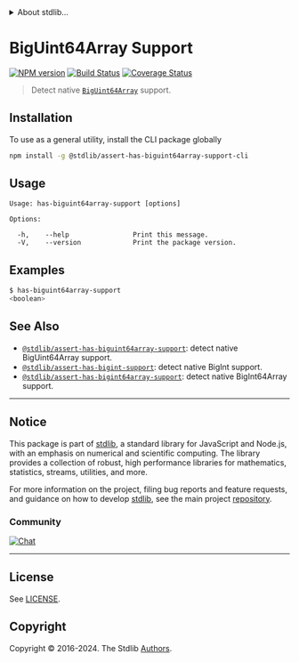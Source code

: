 <!--

@license Apache-2.0

Copyright (c) 2021 The Stdlib Authors.

Licensed under the Apache License, Version 2.0 (the "License");
you may not use this file except in compliance with the License.
You may obtain a copy of the License at

   http://www.apache.org/licenses/LICENSE-2.0

Unless required by applicable law or agreed to in writing, software
distributed under the License is distributed on an "AS IS" BASIS,
WITHOUT WARRANTIES OR CONDITIONS OF ANY KIND, either express or implied.
See the License for the specific language governing permissions and
limitations under the License.

-->


<details>
  <summary>
    About stdlib...
  </summary>
  <p>We believe in a future in which the web is a preferred environment for numerical computation. To help realize this future, we've built stdlib. stdlib is a standard library, with an emphasis on numerical and scientific computation, written in JavaScript (and C) for execution in browsers and in Node.js.</p>
  <p>The library is fully decomposable, being architected in such a way that you can swap out and mix and match APIs and functionality to cater to your exact preferences and use cases.</p>
  <p>When you use stdlib, you can be absolutely certain that you are using the most thorough, rigorous, well-written, studied, documented, tested, measured, and high-quality code out there.</p>
  <p>To join us in bringing numerical computing to the web, get started by checking us out on <a href="https://github.com/stdlib-js/stdlib">GitHub</a>, and please consider <a href="https://opencollective.com/stdlib">financially supporting stdlib</a>. We greatly appreciate your continued support!</p>
</details>

# BigUint64Array Support

[![NPM version][npm-image]][npm-url] [![Build Status][test-image]][test-url] [![Coverage Status][coverage-image]][coverage-url] <!-- [![dependencies][dependencies-image]][dependencies-url] -->

> Detect native [`BigUint64Array`][mdn-biguint64array] support.









<section class="cli">



<section class="installation">

## Installation

To use as a general utility, install the CLI package globally

```bash
npm install -g @stdlib/assert-has-biguint64array-support-cli
```

</section>

<!-- CLI usage documentation. -->

<section class="usage">

## Usage

```text
Usage: has-biguint64array-support [options]

Options:

  -h,    --help                Print this message.
  -V,    --version             Print the package version.
```

</section>

<!-- /.usage -->

<section class="examples">

## Examples

```bash
$ has-biguint64array-support
<boolean>
```

</section>

<!-- /.examples -->

</section>

<!-- /.cli -->

<!-- Section for related `stdlib` packages. Do not manually edit this section, as it is automatically populated. -->

<section class="related">

## See Also

-   <span class="package-name">[`@stdlib/assert-has-biguint64array-support`][@stdlib/assert-has-biguint64array-support]</span><span class="delimiter">: </span><span class="description">detect native BigUint64Array support.</span>
-   <span class="package-name">[`@stdlib/assert-has-bigint-support`][@stdlib/assert/has-bigint-support]</span><span class="delimiter">: </span><span class="description">detect native BigInt support.</span>
-   <span class="package-name">[`@stdlib/assert-has-bigint64array-support`][@stdlib/assert/has-bigint64array-support]</span><span class="delimiter">: </span><span class="description">detect native BigInt64Array support.</span>

</section>

<!-- /.related -->

<!-- Section for all links. Make sure to keep an empty line after the `section` element and another before the `/section` close. -->


<section class="main-repo" >

* * *

## Notice

This package is part of [stdlib][stdlib], a standard library for JavaScript and Node.js, with an emphasis on numerical and scientific computing. The library provides a collection of robust, high performance libraries for mathematics, statistics, streams, utilities, and more.

For more information on the project, filing bug reports and feature requests, and guidance on how to develop [stdlib][stdlib], see the main project [repository][stdlib].

### Community

[![Chat][chat-image]][chat-url]

---

## License

See [LICENSE][stdlib-license].


## Copyright

Copyright &copy; 2016-2024. The Stdlib [Authors][stdlib-authors].

</section>

<!-- /.stdlib -->

<!-- Section for all links. Make sure to keep an empty line after the `section` element and another before the `/section` close. -->

<section class="links">

[npm-image]: http://img.shields.io/npm/v/@stdlib/assert-has-biguint64array-support-cli.svg
[npm-url]: https://npmjs.org/package/@stdlib/assert-has-biguint64array-support-cli

[test-image]: https://github.com/stdlib-js/assert-has-biguint64array-support/actions/workflows/test.yml/badge.svg?branch=v0.2.2
[test-url]: https://github.com/stdlib-js/assert-has-biguint64array-support/actions/workflows/test.yml?query=branch:v0.2.2

[coverage-image]: https://img.shields.io/codecov/c/github/stdlib-js/assert-has-biguint64array-support/main.svg
[coverage-url]: https://codecov.io/github/stdlib-js/assert-has-biguint64array-support?branch=main

<!--

[dependencies-image]: https://img.shields.io/david/stdlib-js/assert-has-biguint64array-support.svg
[dependencies-url]: https://david-dm.org/stdlib-js/assert-has-biguint64array-support/main

-->

[chat-image]: https://img.shields.io/gitter/room/stdlib-js/stdlib.svg
[chat-url]: https://app.gitter.im/#/room/#stdlib-js_stdlib:gitter.im

[stdlib]: https://github.com/stdlib-js/stdlib

[stdlib-authors]: https://github.com/stdlib-js/stdlib/graphs/contributors

[cli-section]: https://github.com/stdlib-js/assert-has-biguint64array-support#cli
[cli-url]: https://github.com/stdlib-js/assert-has-biguint64array-support/tree/cli
[@stdlib/assert-has-biguint64array-support]: https://github.com/stdlib-js/assert-has-biguint64array-support/tree/main

[umd]: https://github.com/umdjs/umd
[es-module]: https://developer.mozilla.org/en-US/docs/Web/JavaScript/Guide/Modules

[deno-url]: https://github.com/stdlib-js/assert-has-biguint64array-support/tree/deno
[deno-readme]: https://github.com/stdlib-js/assert-has-biguint64array-support/blob/deno/README.md
[umd-url]: https://github.com/stdlib-js/assert-has-biguint64array-support/tree/umd
[umd-readme]: https://github.com/stdlib-js/assert-has-biguint64array-support/blob/umd/README.md
[esm-url]: https://github.com/stdlib-js/assert-has-biguint64array-support/tree/esm
[esm-readme]: https://github.com/stdlib-js/assert-has-biguint64array-support/blob/esm/README.md
[branches-url]: https://github.com/stdlib-js/assert-has-biguint64array-support/blob/main/branches.md

[stdlib-license]: https://raw.githubusercontent.com/stdlib-js/assert-has-biguint64array-support/main/LICENSE

[mdn-biguint64array]: https://developer.mozilla.org/en-US/docs/Web/JavaScript/Reference/Global_Objects/BigUint64Array

<!-- <related-links> -->

[@stdlib/assert/has-bigint-support]: https://github.com/stdlib-js/assert-has-bigint-support

[@stdlib/assert/has-bigint64array-support]: https://github.com/stdlib-js/assert-has-bigint64array-support

<!-- </related-links> -->

</section>

<!-- /.links -->

